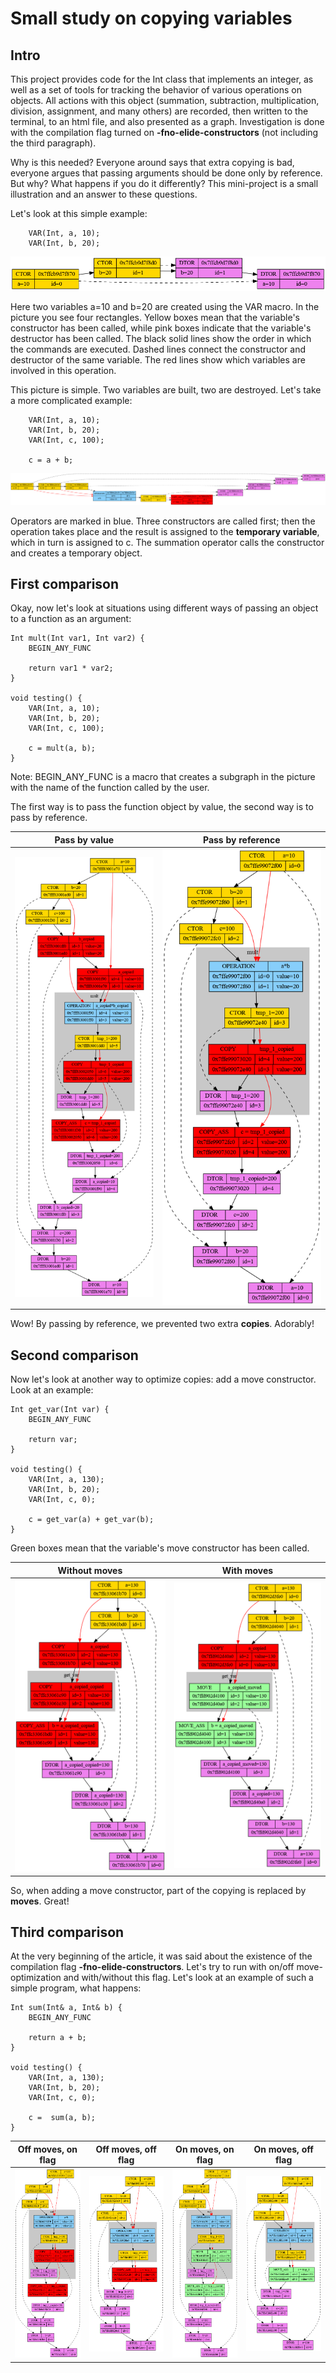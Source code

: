 
# Small study on copying variables 

## Intro
This project provides code for the Int class that implements an integer, as well as a set of tools for tracking the behavior of various operations on objects. All actions with this object (summation, subtraction, multiplication, division, assignment, and many others) are recorded, then written to the terminal, to an html file, and also presented as a graph. Investigation is done with the compilation flag turned on **-fno-elide-constructors** (not including the third paragraph).

Why is this needed? Everyone around says that extra copying is bad, everyone argues that passing arguments should be done only by reference. But why? What happens if you do it differently? This mini-project is a small illustration and an answer to these questions. 

Let's look at this simple example: 
```
	VAR(Int, a, 10);
	VAR(Int, b, 20);
```
![Examples1](https://github.com/x-ENIAC/MIPT_projects_4_sem/blob/master/Dumping_int/Examples/picture1.png)

Here two variables a=10 and b=20 are created using the VAR macro. In the picture you see four rectangles. Yellow boxes mean that the variable's constructor has been called, while pink boxes indicate that the variable's destructor has been called. The black solid lines show the order in which the commands are executed. Dashed lines connect the constructor and destructor of the same variable. The red lines show which variables are involved in this operation. 

This picture is simple. Two variables are built, two are destroyed. Let's take a more complicated example:
```
	VAR(Int, a, 10);
	VAR(Int, b, 20);
	VAR(Int, c, 100);

	c = a + b;
```
![Examples2](https://github.com/x-ENIAC/MIPT_projects_4_sem/blob/master/Dumping_int/Examples/picture2.png)

Operators are marked in blue. Three constructors are called first; then the operation takes place and the result is assigned to the **temporary variable**, which in turn is assigned to c. The summation operator calls the constructor and creates a temporary object.

## First comparison
Okay, now let's look at situations using different ways of passing an object to a function as an argument:

```
Int mult(Int var1, Int var2) {
	BEGIN_ANY_FUNC
	
	return var1 * var2;
}

void testing() {
	VAR(Int, a, 10);
	VAR(Int, b, 20);
	VAR(Int, c, 100);

	c = mult(a, b);
}
```
Note: BEGIN_ANY_FUNC is a macro that creates a subgraph in the picture with the name of the function called by the user.

The first way is to pass the function object by value, the second way is to pass by reference.

| Pass by value | Pass by reference  |
|----------------|:---------:|
| ![Examples3](https://github.com/x-ENIAC/MIPT_projects_4_sem/blob/master/Dumping_int/Examples/picture3.png) | ![Examples4](https://github.com/x-ENIAC/MIPT_projects_4_sem/blob/master/Dumping_int/Examples/picture4.png) |

Wow! By passing by reference, we prevented two extra **copies**. Adorably!

## Second comparison
Now let's look at another way to optimize copies: add a move constructor. Look at an example:

```
Int get_var(Int var) {
	BEGIN_ANY_FUNC
	
	return var;
}

void testing() {
	VAR(Int, a, 130);
	VAR(Int, b, 20);
	VAR(Int, c, 0);

	c = get_var(a) + get_var(b);
}
```

Green boxes mean that the variable's move constructor has been called.

| Without moves | With moves  |
|----------------|:---------:|
| ![Examples7](https://github.com/x-ENIAC/MIPT_projects_4_sem/blob/master/Dumping_int/Examples/picture7.png) | ![Examples6](https://github.com/x-ENIAC/MIPT_projects_4_sem/blob/master/Dumping_int/Examples/picture6.png) |

So, when adding a move constructor, part of the copying is replaced by **moves**. Great! 

## Third comparison
At the very beginning of the article, it was said about the existence of the compilation flag **-fno-elide-constructors**. Let's try to run with on/off move-optimization and with/without this flag. Let's look at an example of such a simple program, what happens:

```
Int sum(Int& a, Int& b) {
	BEGIN_ANY_FUNC

	return a + b;
}

void testing() {
	VAR(Int, a, 130);
	VAR(Int, b, 20);
	VAR(Int, c, 0);

	c =  sum(a, b);
}
```

| Off moves, on flag | Off moves, off flag  | On moves, on flag | On moves, off flag |
|----------------|:---------:|----------------|-------------|
| ![Examples10](https://github.com/x-ENIAC/MIPT_projects_4_sem/blob/master/Dumping_int/Examples/fno-elide-no-moves.png) | ![Examples11](https://github.com/x-ENIAC/MIPT_projects_4_sem/blob/master/Dumping_int/Examples/elide-no-moves.png)  | ![Examples12](https://github.com/x-ENIAC/MIPT_projects_4_sem/blob/master/Dumping_int/Examples/fno-elide-with-moves.png) | ![Examples13](https://github.com/x-ENIAC/MIPT_projects_4_sem/blob/master/Dumping_int/Examples/elide-with-moves.png) |
